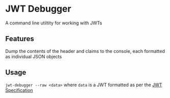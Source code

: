 # JWT Debugger

A command line utiltity for working with JWTs


## Features

Dump the contents of the header and claims to the console, each formatted as individual JSON objects

## Usage

`jwt-debugger --raw <data>` where `data` is a JWT formatted as per the [JWT Specification](https://datatracker.ietf.org/doc/html/rfc7519#section-3)
